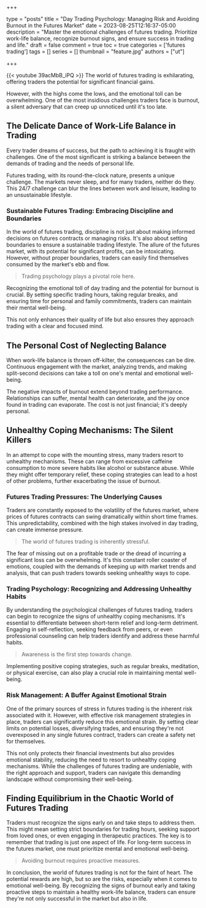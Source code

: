 +++

type = "posts"
title = "Day Trading Psychology: Managing Risk and Avoiding Burnout in the Futures Market"
date =  2023-08-25T12:16:37-05:00
description = "Master the emotional challenges of futures trading. Prioritize work-life balance, recognize burnout signs, and ensure success in trading and life."
draft = false
comment = true
toc = true
categories = ['futures trading']
tags = []
series = []
thumbnail = "feature.jpg"
authors = ["ut"]

+++

{{< youtube 39acMbB_iPQ >}}
The world of futures trading is exhilarating, offering traders the potential for significant financial gains.

However, with the highs come the lows, and the emotional toll can be overwhelming. One of the most insidious challenges traders face is burnout, a silent adversary that can creep up unnoticed until it's too late.

## The Delicate Dance of Work-Life Balance in Trading
Every trader dreams of success, but the path to achieving it is fraught with challenges. One of the most significant is striking a balance between the demands of trading and the needs of personal life.

Futures trading, with its round-the-clock nature, presents a unique challenge. The markets never sleep, and for many traders, neither do they. This 24/7 challenge can blur the lines between work and leisure, leading to an unsustainable lifestyle.

### Sustainable Futures Trading: Embracing Discipline and Boundaries

In the world of futures trading, discipline is not just about making informed decisions on futures contracts or managing risks. It's also about setting boundaries to ensure a sustainable trading lifestyle. The allure of the futures market, with its potential for significant profits, can be intoxicating. However, without proper boundaries, traders can easily find themselves consumed by the market's ebb and flow.

> Trading psychology plays a pivotal role here.

Recognizing the emotional toll of day trading and the potential for burnout is crucial. By setting specific trading hours, taking regular breaks, and ensuring time for personal and family commitments, traders can maintain their mental well-being.

This not only enhances their quality of life but also ensures they approach trading with a clear and focused mind.

## The Personal Cost of Neglecting Balance
When work-life balance is thrown off-kilter, the consequences can be dire. Continuous engagement with the market, analyzing trends, and making split-second decisions can take a toll on one's mental and emotional well-being.

The negative impacts of burnout extend beyond trading performance. Relationships can suffer, mental health can deteriorate, and the joy once found in trading can evaporate. The cost is not just financial; it's deeply personal.

## Unhealthy Coping Mechanisms: The Silent Killers
In an attempt to cope with the mounting stress, many traders resort to unhealthy mechanisms. These can range from excessive caffeine consumption to more severe habits like alcohol or substance abuse. While they might offer temporary relief, these coping strategies can lead to a host of other problems, further exacerbating the issue of burnout.

### Futures Trading Pressures: The Underlying Causes

Traders are constantly exposed to the volatility of the futures market, where prices of futures contracts can swing dramatically within short time frames. This unpredictability, combined with the high stakes involved in day trading, can create immense pressure.

> The world of futures trading is inherently stressful.

The fear of missing out on a profitable trade or the dread of incurring a significant loss can be overwhelming. It's this constant roller coaster of emotions, coupled with the demands of keeping up with market trends and analysis, that can push traders towards seeking unhealthy ways to cope.

### Trading Psychology: Recognizing and Addressing Unhealthy Habits

By understanding the psychological challenges of futures trading, traders can begin to recognize the signs of unhealthy coping mechanisms. It's essential to differentiate between short-term relief and long-term detriment. Engaging in self-reflection, seeking feedback from peers, or even professional counseling can help traders identify and address these harmful habits.

> Awareness is the first step towards change.

Implementing positive coping strategies, such as regular breaks, meditation, or physical exercise, can also play a crucial role in maintaining mental well-being.

### Risk Management: A Buffer Against Emotional Strain

One of the primary sources of stress in futures trading is the inherent risk associated with it. However, with effective risk management strategies in place, traders can significantly reduce this emotional strain. By setting clear limits on potential losses, diversifying trades, and ensuring they're not overexposed in any single futures contract, traders can create a safety net for themselves.

This not only protects their financial investments but also provides emotional stability, reducing the need to resort to unhealthy coping mechanisms. While the challenges of futures trading are undeniable, with the right approach and support, traders can navigate this demanding landscape without compromising their well-being.

## Finding Equilibrium in the Chaotic World of Futures Trading
Traders must recognize the signs early on and take steps to address them. This might mean setting strict boundaries for trading hours, seeking support from loved ones, or even engaging in therapeutic practices. The key is to remember that trading is just one aspect of life. For long-term success in the futures market, one must prioritize mental and emotional well-being.

> Avoiding burnout requires proactive measures.

<!-- {{< youtubepl PL9uZis3GV47yLhTR0U2XddTyxKMiNYbWL >}} -->
In conclusion, the world of futures trading is not for the faint of heart. The potential rewards are high, but so are the risks, especially when it comes to emotional well-being. By recognizing the signs of burnout early and taking proactive steps to maintain a healthy work-life balance, traders can ensure they're not only successful in the market but also in life.

